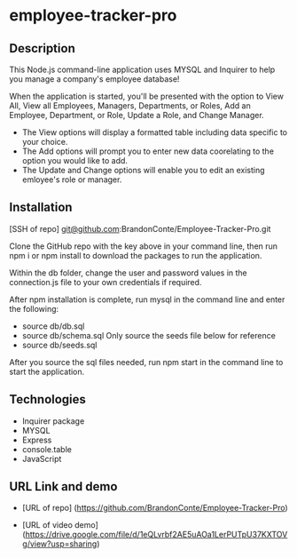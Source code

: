 # employee-tracker-pro

## Description

This Node.js command-line application uses MYSQL and Inquirer to help you manage a company's employee database!

When the application is started, you'll be presented with the option to View All, View all Employees, Managers, Departments, or Roles, Add an Employee, Department, or Role, Update a Role, and Change Manager.

* The View options will display a formatted table including data specific to your choice. 
* The Add options will prompt you to enter new data coorelating to the option you would like to add.
* The Update and Change options will enable you to edit an existing emloyee's role or manager.


## Installation

[SSH of repo]
git@github.com:BrandonConte/Employee-Tracker-Pro.git

Clone the GitHub repo with the key above in your command line, then run npm i or npm install to download the packages to run the application.

Within the db folder, change the user and password values in the connection.js file to your own credentials if required.

After npm installation is complete, run mysql in the command line and enter the following:
  * source db/db.sql
  * source db/schema.sql
  Only source the seeds file below for reference
  * source db/seeds.sql 

After you source the sql files needed, run npm start in the command line to start the application. 


## Technologies

* Inquirer package
* MYSQL
* Express
* console.table
* JavaScript


## URL Link and demo

* [URL of repo]
(https://github.com/BrandonConte/Employee-Tracker-Pro)

* [URL of video demo]
(https://drive.google.com/file/d/1eQLvrbf2AE5uAOa1LerPUTpU37KXTOVg/view?usp=sharing)